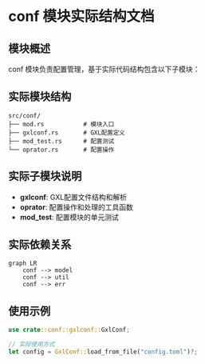 # conf 模块实际结构文档

## 模块概述

conf 模块负责配置管理，基于实际代码结构包含以下子模块：

## 实际模块结构

```
src/conf/
├── mod.rs           # 模块入口
├── gxlconf.rs       # GXL配置定义
├── mod_test.rs      # 配置测试
└── oprator.rs       # 配置操作
```

## 实际子模块说明

- **gxlconf**: GXL配置文件结构和解析
- **oprator**: 配置操作和处理的工具函数
- **mod_test**: 配置模块的单元测试

## 实际依赖关系

```mermaid
graph LR
    conf --> model
    conf --> util
    conf --> err
```

## 使用示例

```rust
use crate::conf::gxlconf::GxlConf;

// 实际使用方式
let config = GxlConf::load_from_file("config.toml")?;
```